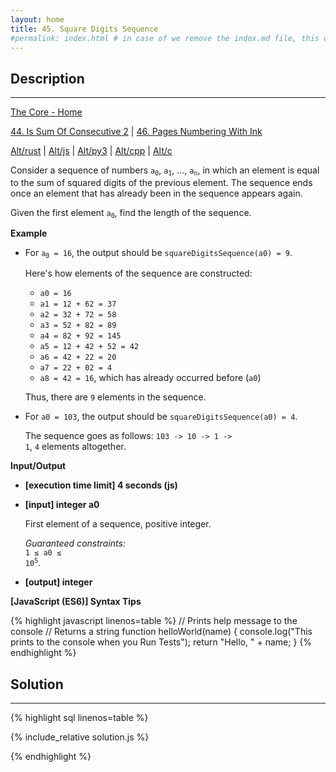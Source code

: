 ```yaml
---
layout: home
title: 45. Square Digits Sequence 
#permalink: index.html # in case of we remove the index.md file, this doc will be the index page
---
```


<div class="row">
<div class="columnStmt" markdown="1">

## Description

---

[The Core - Home](../../code-signal-arcade-thecore/README.html)

[44. Is Sum Of Consecutive 2](../44_isSumOfConsecutive2/README.html) | [46. Pages Numbering With Ink](../46_pagesNumberingWithInk/README.html)

[Alt/rust](./Alt_rust/README.md) | [Alt/js](./Alt_js/README.html) | [Alt/py3](./Alt_py3/README.md) | [Alt/cpp](./Alt_cpp/README.md) | [Alt/c](./Alt_c/README.md)

Consider a sequence of numbers <code>a<sub>0</sub></code>, <code>a<sub>1</sub></code>, ..., <code>a<sub>n</sub></code>, in which an element is equal to the sum of squared digits of the previous element. The sequence ends once an element that has already been in the sequence appears again.

Given the first element <code>a<sub>0</sub></code>, find the length of the sequence.

**Example**

- For <code>a<sub>0</sub> = 16</code>, the output should be
<code>squareDigitsSequence(a0) = 9</code>.

  Here's how elements of the sequence are constructed:

  - <code>a0 = 16</code>
  - <code>a1 = 12 + 62 = 37</code>
  - <code>a2 = 32 + 72 = 58</code>
  - <code>a3 = 52 + 82 = 89</code>
  - <code>a4 = 82 + 92 = 145</code>
  - <code>a5 = 12 + 42 + 52 = 42</code>
  - <code>a6 = 42 + 22 = 20</code>
  - <code>a7 = 22 + 02 = 4</code>
  - <code>a8 = 42 = 16</code>, which has already occurred before (<code>a0</code>)

  Thus, there are <code>9</code> elements in the sequence.

- For <code>a0 = 103</code>, the output should be
<code>squareDigitsSequence(a0) = 4</code>.

  The sequence goes as follows: <code>103 -> 10 -> 1 -> 1</code>, <code>4</code> elements altogether.

**Input/Output**

- **[execution time limit] 4 seconds (js)**

- **[input] integer a0**

   First element of a sequence, positive integer.<br>

  _Guaranteed constraints:_<br>
   <code>1 ≤ a0 ≤ 10<sup>5</sup></code>.

- **[output] integer**

**[JavaScript (ES6)] Syntax Tips**

{% highlight javascript linenos=table %}
// Prints help message to the console
// Returns a string
function helloWorld(name) {
console.log("This prints to the console when you Run Tests");
return "Hello, " + name;
}
{% endhighlight %}

</div>
<div class="columnSol" markdown="1">

## Solution

---

{% highlight sql linenos=table %}

{% include_relative solution.js %}

{% endhighlight %}

</div>
</div>

